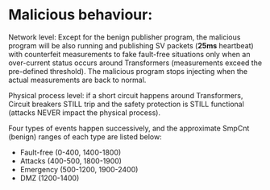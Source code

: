 # Malicious behaviour:

Network level: Except for the benign publisher program, the malicious program will be also running and publishing SV packets (**25ms** heartbeat) with counterfeit measurements to fake fault-free situations only when an over-current status occurs around Transformers (measurements exceed the pre-defined threshold). The malicious program stops injecting when the actual measurements are back to normal.

Physical process level: if a short circuit happens around Transformers, Circuit breakers STILL trip and the safety protection is STILL functional (attacks NEVER impact the physical process).

Four types of events happen successively, and the approximate SmpCnt (benign) ranges of each type are listed below:
- Fault-free (0-400, 1400-1800)
- Attacks (400-500, 1800-1900)
- Emergency (500-1200, 1900-2400)
- DMZ (1200-1400)